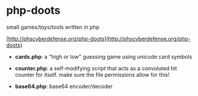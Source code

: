 # php-doots
small games/toys/tools written in php

[http://phscyberdefense.org/php-doots](http://phscyberdefense.org/php-doots)

- **cards.php**: a "high or low" guessing game using unicode card symbols

- **counter.php**: a self-modifying script that acts as a convoluted hit counter for itself. make sure the file permissions allow for this!

- **base64.php**: base64 encoder/decoder
